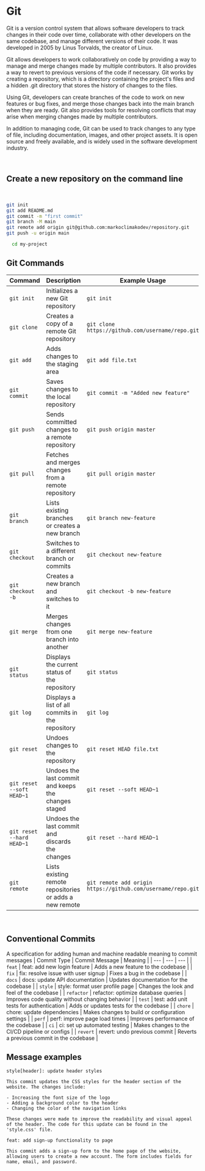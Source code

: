 
# **Git**
Git is a version control system that allows software developers to track changes in their code over time, collaborate with other developers on the same codebase, and manage different versions of their code. It was developed in 2005 by Linus Torvalds, the creator of Linux.

Git allows developers to work collaboratively on code by providing a way to manage and merge changes made by multiple contributors. It also provides a way to revert to previous versions of the code if necessary. Git works by creating a repository, which is a directory containing the project's files and a hidden .git directory that stores the history of changes to the files.

Using Git, developers can create branches of the code to work on new features or bug fixes, and merge those changes back into the main branch when they are ready. Git also provides tools for resolving conflicts that may arise when merging changes made by multiple contributors.

In addition to managing code, Git can be used to track changes to any type of file, including documentation, images, and other project assets. It is open source and freely available, and is widely used in the software development industry.

<br>

## **Create a new repository on the command line**

<br>

```bash
git init
git add README.md 
git commit -m "first commit"
git branch -M main
git remote add origin git@github.com:markoclimakodev/repository.git
git push -u origin main

  cd my-project
```


## Git Commands
| Command | Description | Example Usage |
| --- | --- | --- |
| `git init` | Initializes a new Git repository | `git init` |
| `git clone` | Creates a copy of a remote Git repository | `git clone https://github.com/username/repo.git` |
| `git add` | Adds changes to the staging area | `git add file.txt` |
| `git commit` | Saves changes to the local repository | `git commit -m "Added new feature"` |
| `git push` | Sends committed changes to a remote repository | `git push origin master` |
| `git pull` | Fetches and merges changes from a remote repository | `git pull origin master` |
| `git branch` | Lists existing branches or creates a new branch | `git branch new-feature` |
| `git checkout` | Switches to a different branch or commits | `git checkout new-feature` |
| `git checkout -b` | Creates a new branch and switches to it | `git checkout -b new-feature` |
| `git merge` | Merges changes from one branch into another | `git merge new-feature` |
| `git status` | Displays the current status of the repository | `git status` |
| `git log` | Displays a list of all commits in the repository | `git log` |
| `git reset` | Undoes changes to the repository | `git reset HEAD file.txt` |
| `git reset --soft HEAD~1` | Undoes the last commit and keeps the changes staged | `git reset --soft HEAD~1` |
| `git reset --hard HEAD~1` | Undoes the last commit and discards the changes | `git reset --hard HEAD~1` |
| `git remote` | Lists existing remote repositories or adds a new remote | `git remote add origin https://github.com/username/repo.git` |

<br>

## Conventional Commits
A specification for adding human and machine readable meaning to commit messages
|  Commit Type | Commit Message | Meaning |
| --- | --- | --- |
| `feat`        | feat: add new login feature            | Adds a new feature to the codebase                |
| `fix`         | fix: resolve issue with user signup    | Fixes a bug in the codebase                       |
| `docs`        | docs: update API documentation         | Updates documentation for the codebase            |
| `style`       | style: format user profile page        | Changes the look and feel of the codebase          |
| `refactor`    | refactor: optimize database queries    | Improves code quality without changing behavior   |
| `test`        | test: add unit tests for authentication | Adds or updates tests for the codebase            |
| `chore`       | chore: update dependencies             | Makes changes to build or configuration settings  |
| `perf`        | perf: improve page load times          | Improves performance of the codebase              |
| `ci`          | ci: set up automated testing           | Makes changes to the CI/CD pipeline or configs    |
| `revert`      | revert: undo previous commit           | Reverts a previous commit in the codebase          |


## Message examples
```
style[header]: update header styles

This commit updates the CSS styles for the header section of the website. The changes include:

- Increasing the font size of the logo
- Adding a background color to the header
- Changing the color of the navigation links

These changes were made to improve the readability and visual appeal of the header. The code for this update can be found in the 'style.css' file.
```

```
feat: add sign-up functionality to page

This commit adds a sign-up form to the home page of the website, allowing users to create a new account. The form includes fields for name, email, and password. 
```